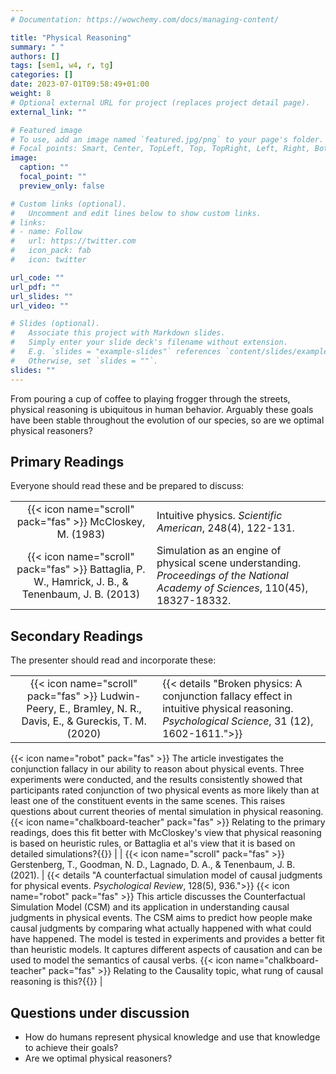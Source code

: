 ```yaml
---
# Documentation: https://wowchemy.com/docs/managing-content/

title: "Physical Reasoning"
summary: " "
authors: []
tags: [sem1, w4, r, tg]
categories: []
date: 2023-07-01T09:58:49+01:00
weight: 8
# Optional external URL for project (replaces project detail page).
external_link: ""

# Featured image
# To use, add an image named `featured.jpg/png` to your page's folder.
# Focal points: Smart, Center, TopLeft, Top, TopRight, Left, Right, BottomLeft, Bottom, BottomRight.
image:
  caption: ""
  focal_point: ""
  preview_only: false

# Custom links (optional).
#   Uncomment and edit lines below to show custom links.
# links:
# - name: Follow
#   url: https://twitter.com
#   icon_pack: fab
#   icon: twitter

url_code: ""
url_pdf: ""
url_slides: ""
url_video: ""

# Slides (optional).
#   Associate this project with Markdown slides.
#   Simply enter your slide deck's filename without extension.
#   E.g. `slides = "example-slides"` references `content/slides/example-slides.md`.
#   Otherwise, set `slides = ""`.
slides: ""
---
```


From pouring a cup of coffee to playing frogger through the streets, physical reasoning is ubiquitous in human behavior. Arguably these goals have been stable throughout the evolution of our species, so are we optimal physical reasoners? 


## Primary Readings

Everyone should read these and be prepared to discuss:

|  |  |
|:----:|:-----|
| {{< icon name="scroll" pack="fas" >}} McCloskey, M. (1983) | Intuitive physics. *Scientific American*, 248(4), 122-131. |<!-- {{< details "">}}{{< icon name="robot" pack="fas" >}} The article explores the discrepancies between people's intuitive understanding of physics and the principles of Newtonian mechanics. The author presents several studies conducted to uncover the misconceptions and intuitive beliefs that many individuals hold about the motion of objects in various scenarios. {{</details>}} -->
| {{< icon name="scroll" pack="fas" >}} Battaglia, P. W., Hamrick, J. B., & Tenenbaum, J. B. (2013) | Simulation as an engine of physical scene understanding. *Proceedings of the National Academy of Sciences*, 110(45), 18327-18332.  |
<!-- {{< details "">}}{{< icon name="robot" pack="fas" >}} This research article introduces a model called the Intuitive Physics Engine (IPE) that uses approximate and probabilistic simulations to understand how people perceive and understand physical scenes. The model is based on computer engines used in video games and graphics and fits data from psychophysical tasks, captures illusions and biases, and explains core aspects of human mental models and common-sense reasoning. The article argues that understanding physical scenes is crucial for human interaction with the world and is linked to higher cognitive processes. The IPE model is shown to be able to compute intuitive inferences about scenes and capture how predictions are affected by factors such as object properties and applied forces.{{</details>}}  -->
<!-- | {{< icon name="scroll" pack="fas" >}} McCloskey, M. (1983) | {{< details "Naive theories of motion. In *Mental Models* (pp. 307-332). Psychology Press.">}}
{{< icon name="robot" pack="fas" >}} {{</details>}}   | -->

## Secondary Readings

The presenter should read and incorporate these:

|  |  |
|:----:|:-----|
| {{< icon name="scroll" pack="fas" >}} Ludwin-Peery, E., Bramley, N. R., Davis, E., & Gureckis, T. M. (2020) | {{< details "Broken physics: A conjunction fallacy effect in intuitive physical reasoning. *Psychological Science*, 31 (12), 1602-1611.">}}
{{< icon name="robot" pack="fas" >}} The article investigates the conjunction fallacy in our ability to reason about physical events. Three experiments were conducted, and the results consistently showed that participants rated conjunction of two physical events as more likely than at least one of the constituent events in the same scenes. This raises questions about current theories of mental simulation in physical reasoning.
{{< icon name="chalkboard-teacher" pack="fas" >}} Relating to the primary readings, does this fit better with McCloskey's view that physical reasoning is based on heuristic rules, or Battaglia et al's view that it is based on detailed simulations?{{</details>}}   |
| {{< icon name="scroll" pack="fas" >}} Gerstenberg, T., Goodman, N. D., Lagnado, D. A., & Tenenbaum, J. B. (2021). | {{< details "A counterfactual simulation model of causal judgments for physical events. *Psychological Review*, 128(5), 936.">}}
{{< icon name="robot" pack="fas" >}} 
This article discusses the Counterfactual Simulation Model (CSM) and its application in understanding causal judgments in physical events. The CSM aims to predict how people make causal judgments by comparing what actually happened with what could have happened. The model is tested in experiments and provides a better fit than heuristic models. It captures different aspects of causation and can be used to model the semantics of causal verbs.
{{< icon name="chalkboard-teacher" pack="fas" >}} Relating to the Causality topic, what rung of causal reasoning is this?{{</details>}} |




## Questions under discussion

- How do humans represent physical knowledge and use that knowledge to achieve their goals?
- Are we optimal physical reasoners?

